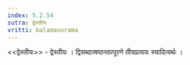 ```yaml
---
index: 5.2.54
sutra: द्वेस्तीयः
vritti: balamanorama
---
```


<<द्वेस्तीयः>> - द्वेस्तीयः । द्विसब्दात्षष्ठन्तात्पूरणे तीयप्रत्ययः स्यादित्यर्थः । 